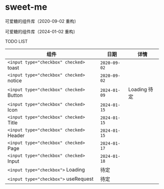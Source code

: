 # sweet-me

可爱糖的组件库（2020-09-02 重构）

可爱糖的组件库（2024-01-02 重构）

TODO LIST

| 组件                                       | 日期           | 详情         |
| ------------------------------------------ | -------------- | ------------ |
| `<input type="checkbox" checked>` toast  | `2020-09-02` |              |
| `<input type="checkbox" checked>` notice | `2020-09-02` |              |
| `<input type="checkbox" checked>` Button | `2024-01-09` | Loading 待定 |
| `<input type="checkbox" checked>` Icon   | `2024-01-15` |              |
| `<input type="checkbox" checked>` Title  | `2024-01-15` |              |
| `<input type="checkbox" checked>` Header | `2024-01-15` |              |
| `<input type="checkbox" checked>` Page   | `2024-01-17` |              |
| `<input type="checkbox" checked>` Input  | `2024-01-18` |              |
| `<input type="checkbox">` Loading        | 待定           |              |
| `<input type="checkbox">` useRequest     | 待定           |              |
